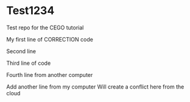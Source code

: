 # Test1234
Test repo for the CEGO tutorial

My first line of CORRECTION code

Second line

Third line of code

Fourth line from another computer

Add another line from my computer
Will create a conflict here from the cloud
